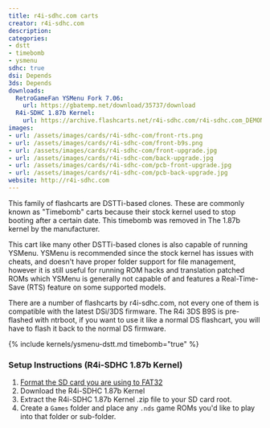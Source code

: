 ```yaml
---
title: r4i-sdhc.com carts
creator: r4i-sdhc.com
description:
categories:
- dstt
- timebomb
- ysmenu
sdhc: true
dsi: Depends
3ds: Depends
downloads:
  RetroGameFan YSMenu Fork 7.06:
    url: https://gbatemp.net/download/35737/download
  R4i-SDHC 1.87b Kernel:
    url: https://archive.flashcarts.net/r4i-sdhc.com/r4i-sdhc.com_DEMON_1.87b.zip
images:
- url: /assets/images/cards/r4i-sdhc-com/front-rts.png
- url: /assets/images/cards/r4i-sdhc-com/front-b9s.png
- url: /assets/images/cards/r4i-sdhc-com/front-upgrade.jpg
- url: /assets/images/cards/r4i-sdhc-com/back-upgrade.jpg
- url: /assets/images/cards/r4i-sdhc-com/pcb-front-upgrade.jpg
- url: /assets/images/cards/r4i-sdhc-com/pcb-back-upgrade.jpg
website: http://r4i-sdhc.com
---
```


This family of flashcarts are DSTTi-based clones. These are commonly known as "Timebomb" carts because their stock kernel used to stop booting after a certain date. This timebomb was removed in The 1.87b kernel by the manufacturer.

This cart like many other DSTTi-based clones is also capable of running YSMenu. YSMenu is recommended since the stock kernel has issues with cheats, and doesn't have proper folder support for file management, however it is still useful for running ROM hacks and translation patched ROMs which YSMenu is generally not capable of and features a Real-Time-Save (RTS) feature on some supported models.

There are a number of flashcarts by r4i-sdhc.com, not every one of them is compatible with the latest DSi/3DS firmware. The R4i 3DS B9S is pre-flashed with ntrboot, if you want to use it like a normal DS flashcart, you will have to flash it back to the normal DS firmware. 

{% include kernels/ysmenu-dstt.md timebomb="true" %}

### Setup Instructions (R4i-SDHC 1.87b Kernel)
1. [Format the SD card you are using to FAT32](https://dsi.cfw.guide/sd-card-setup.html)
1. Download the R4i-SDHC 1.87b Kernel
1. Extract the R4i-SDHC 1.87b Kernel .zip file to your SD card root.
1. Create a `Games` folder and place any `.nds` game ROMs you'd like to play into that folder or sub-folder.